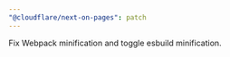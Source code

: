 ```yaml
---
"@cloudflare/next-on-pages": patch
---
```


Fix Webpack minification and toggle esbuild minification.
